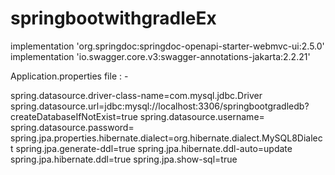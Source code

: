 # springbootwithgradleEx

implementation 'org.springdoc:springdoc-openapi-starter-webmvc-ui:2.5.0'
implementation 'io.swagger.core.v3:swagger-annotations-jakarta:2.2.21'

Application.properties file : -

spring.datasource.driver-class-name=com.mysql.jdbc.Driver
spring.datasource.url=jdbc:mysql://localhost:3306/springbootgradledb?createDatabaseIfNotExist=true
spring.datasource.username=
spring.datasource.password=
spring.jpa.properties.hibernate.dialect=org.hibernate.dialect.MySQL8Dialect
spring.jpa.generate-ddl=true
spring.jpa.hibernate.ddl-auto=update
spring.jpa.hibernate.ddl=true
spring.jpa.show-sql=true
